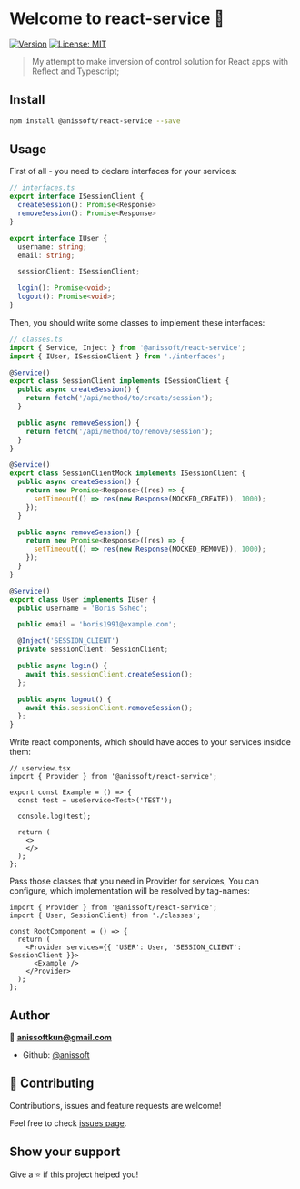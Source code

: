 # Welcome to react-service 👋
[![Version](https://img.shields.io/npm/v/react-service.svg)](https://www.npmjs.com/package/react-service)
[![License: MIT](https://img.shields.io/badge/License-MIT-yellow.svg)](#)

> My attempt to make inversion of control solution for React apps with Reflect and Typescript;

## Install

```sh
npm install @anissoft/react-service --save
```

## Usage

First of all - you need to declare interfaces for your services:

```typescript
// interfaces.ts
export interface ISessionClient {
  createSession(): Promise<Response>
  removeSession(): Promise<Response>
}

export interface IUser {
  username: string;
  email: string;

  sessionClient: ISessionClient;

  login(): Promise<void>;
  logout(): Promise<void>;
}
```

Then, you should write some classes to implement these interfaces:

```typescript
// classes.ts
import { Service, Inject } from '@anissoft/react-service';
import { IUser, ISessionClient } from './interfaces';

@Service()
export class SessionClient implements ISessionClient {
  public async createSession() {
    return fetch('/api/method/to/create/session');
  }

  public async removeSession() {
    return fetch('/api/method/to/remove/session');
  }
}

@Service()
export class SessionClientMock implements ISessionClient {
  public async createSession() {
    return new Promise<Response>((res) => {
      setTimeout(() => res(new Response(MOCKED_CREATE)), 1000);
    });
  }

  public async removeSession() {
    return new Promise<Response>((res) => {
      setTimeout(() => res(new Response(MOCKED_REMOVE)), 1000);
    });
  }
}

@Service()
export class User implements IUser {
  public username = 'Boris Sshec';

  public email = 'boris1991@example.com';

  @Inject('SESSION_CLIENT') 
  private sessionClient: SessionClient; 

  public async login() {
    await this.sessionClient.createSession();
  }; 

  public async logout() {
    await this.sessionClient.removeSession();
  }; 
}

```

Write react components, which should have acces to your services insidde them:

```tsx
// userview.tsx
import { Provider } from '@anissoft/react-service';

export const Example = () => {
  const test = useService<Test>('TEST');

  console.log(test);

  return (
    <>
    </>
  );
};

```

Pass those classes that you need in Provider for services, You can configure, which implementation will be resolved by tag-names:

```tsx
import { Provider } from '@anissoft/react-service';
import { User, SessionClient} from './classes';

const RootComponent = () => {
  return (
    <Provider services={{ 'USER': User, 'SESSION_CLIENT': SessionClient }}>
      <Example />
    </Provider>
  );
};
```

## Author

👤 **anissoftkun@gmail.com**

* Github: [@anissoft](https://github.com/anissoft)

## 🤝 Contributing

Contributions, issues and feature requests are welcome!

Feel free to check [issues page](https://github.com/Anissoft/react-service/issues). 

## Show your support

Give a ⭐️ if this project helped you!